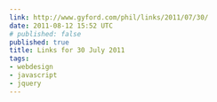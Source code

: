 ```yaml
---
link: http://www.gyford.com/phil/links/2011/07/30/
date: 2011-08-12 15:52 UTC
# published: false
published: true
title: Links for 30 July 2011
tags:
- webdesign
- javascript
- jquery
---
```



